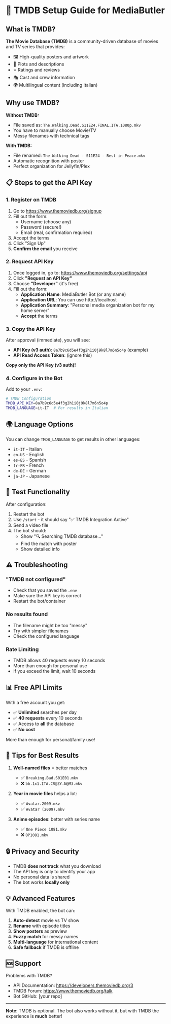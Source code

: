 # 🎯 TMDB Setup Guide for MediaButler

## What is TMDB?

**The Movie Database (TMDB)** is a community-driven database of movies and TV series that provides:
- 🖼️ High-quality posters and artwork
- 📝 Plots and descriptions
- ⭐ Ratings and reviews
- 🎭 Cast and crew information
- 🌍 Multilingual content (including Italian)

## Why use TMDB?

**Without TMDB:**
- File saved as: `The.Walking.Dead.S11E24.FINAL.ITA.1080p.mkv`
- You have to manually choose Movie/TV
- Messy filenames with technical tags

**With TMDB:**
- File renamed: `The Walking Dead - S11E24 - Rest in Peace.mkv`
- Automatic recognition with poster
- Perfect organization for Jellyfin/Plex

## 📋 Steps to get the API Key

### 1. Register on TMDB

1. Go to https://www.themoviedb.org/signup
2. Fill out the form:
   - Username (choose any)
   - Password (secure!)
   - Email (real, confirmation required)
3. Accept the terms
4. Click "Sign Up"
5. **Confirm the email** you receive

### 2. Request API Key

1. Once logged in, go to: https://www.themoviedb.org/settings/api
2. Click **"Request an API Key"**
3. Choose **"Developer"** (it's free)
4. Fill out the form:
   - **Application Name**: MediaButler Bot (or any name)
   - **Application URL**: You can use http://localhost
   - **Application Summary**: "Personal media organization bot for my home server"
   - **Accept** the terms

### 3. Copy the API Key

After approval (immediate), you will see:
- **API Key (v3 auth)**: `8a7b9c6d5e4f3g2h1i0j9k8l7m6n5o4p` (example)
- **API Read Access Token**: (ignore this)

**Copy only the API Key (v3 auth)!**

### 4. Configure in the Bot

Add to your `.env`:
```bash
# TMDB Configuration
TMDB_API_KEY=8a7b9c6d5e4f3g2h1i0j9k8l7m6n5o4p
TMDB_LANGUAGE=it-IT  # For results in Italian
```

## 🌍 Language Options

You can change `TMDB_LANGUAGE` to get results in other languages:

- `it-IT` - Italian
- `en-US` - English
- `es-ES` - Spanish
- `fr-FR` - French
- `de-DE` - German
- `ja-JP` - Japanese

## 🚀 Test Functionality

After configuration:

1. Restart the bot
2. Use `/start` - it should say "✅ TMDB Integration Active"
3. Send a video file
4. The bot should:
   - Show "🔍 Searching TMDB database..."
   - Find the match with poster
   - Show detailed info

## ⚠️ Troubleshooting

### "TMDB not configured"
- Check that you saved the `.env`
- Make sure the API key is correct
- Restart the bot/container

### No results found
- The filename might be too "messy"
- Try with simpler filenames
- Check the configured language

### Rate Limiting
- TMDB allows 40 requests every 10 seconds
- More than enough for personal use
- If you exceed the limit, wait 10 seconds

## 📊 Free API Limits

With a free account you get:
- ✅ **Unlimited** searches per day
- ✅ **40 requests** every 10 seconds
- ✅ Access to **all** the database
- ✅ **No cost**

More than enough for personal/family use!

## 🎯 Tips for Best Results

1. **Well-named files** = better matches
   - ✅ `Breaking.Bad.S01E01.mkv`
   - ❌ `bb.1x1.ITA.CR@ZY.N@M3.mkv`

2. **Year in movie files** helps a lot:
   - ✅ `Avatar.2009.mkv`
   - ✅ `Avatar (2009).mkv`

3. **Anime episodes**: better with series name
   - ✅ `One Piece 1081.mkv`
   - ❌ `OP1081.mkv`

## 🔒 Privacy and Security

- TMDB **does not track** what you download
- The API key is only to identify your app
- No personal data is shared
- The bot works **locally only**

## 💡 Advanced Features

With TMDB enabled, the bot can:

1. **Auto-detect** movie vs TV show
2. **Rename** with episode titles
3. **Show posters** as preview
4. **Fuzzy match** for messy names
5. **Multi-language** for international content
6. **Safe fallback** if TMDB is offline

## 🆘 Support

Problems with TMDB?
- API Documentation: https://developers.themoviedb.org/3
- TMDB Forum: https://www.themoviedb.org/talk
- Bot GitHub: [your repo]

---

**Note**: TMDB is optional. The bot also works without it, but with TMDB the experience is **much** better!